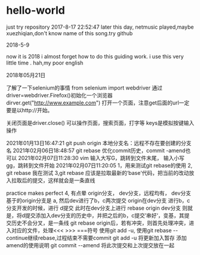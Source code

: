 # hello-world
just try repository
2017-8-17 22:52:47
later this day, netmusic played,maybe xuezhiqian,don't know name of this song.try github


2018-5-9

now it is 2018 i almost forget how to do this  guiding work. i use this very little time .
hah,my poor english

2018年05月21日

了解了一下selenium的事情
from selenium import webdriver
通过driver=webdriver.Firefox()初始化一个浏览器
dirver.get("http://www.example.com")
打开一个页面，注意get后面的url一定要是以http://开始。

关闭页面是driver.close()
可以操作页面，搜索页面，打字等
keys是模拟按键输入操作

2021年01月13日16:47:21
git push origin 本地分支名：远程不存在要创建的分支名
2021年02月06日18:48:57
git rebase 优化commit历史，commit -amend也可以
2021年02月07日11:28:30
vim 输入大写G，跳转到文件末尾， 输入小写gg，跳转到文件开始
2021年02月07日11:20:05
1，用来测试git rebase的使用
2, git rebase 我在测试
3,git rebase 应该是拉取最新的‘base'代码，把当前的改动放入拉取后的提交，这样就会是一条直线

practice makes perfect
4, 有点晕
origin分支， dev分支，远程均有，
dev分支基于的origin分支是 a, 然后dev进行了b，c两次提交
origin在dev分支 进行b，c分支开发的时候，进行 d提交
此时在dev分支上进行 rebase origin dev分支 则就是，将d提交添加入dev分支的历史中，并把之后的b，c提交’串好‘，变基，其提交历史不会分叉，是一条线
git rebase origin后，若有冲突，则首先处理冲突，进入对应的文件，处理<<< >>>  ===符号
使用git add -u, 使用git rebase --continue继续rebase,过程结束不需要commit
git add -u 将更新加入暂存
添加amend的使用说明
git commit --amend 将此次提交和上次提交放在一起
